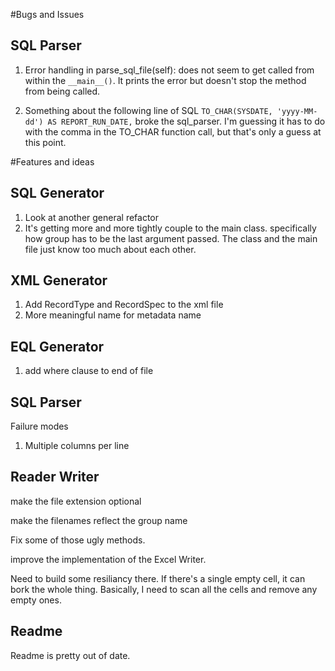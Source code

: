 #Bugs and Issues

## SQL Parser
1. Error handling in parse_sql_file(self): does not seem to get called from within the `__main__()`. It prints the error but doesn't stop the method from being called.

2. Something about the following line of SQL `TO_CHAR(SYSDATE, 'yyyy-MM-dd') AS REPORT_RUN_DATE,` broke the sql_parser. I'm guessing it has to do with the comma in the TO_CHAR function call, but that's only a guess at this point.


#Features and ideas 

## SQL Generator
1. Look at another general refactor
2. It's getting more and more tightly couple to the main class. specifically how group has to be the last argument passed. The class and the main file just know too much about each other. 


## XML Generator
1. Add RecordType and RecordSpec to the xml file
2. More meaningful name for metadata name

## EQL Generator
1. add where clause to end of file

## SQL Parser
Failure modes

1. Multiple columns per line

## Reader Writer

make the file extension optional

make the filenames reflect the group name

Fix some of those ugly methods.

improve the implementation of the Excel Writer.

Need to build some resiliancy there. If there's a single empty cell, it can bork the whole thing. Basically, I need to scan all the cells and remove any empty ones.

## Readme
Readme is pretty out of date.
